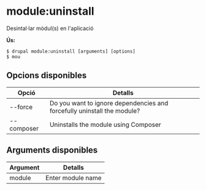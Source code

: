 # module:uninstall
Desintal·lar mòdul(s) en l'aplicació

**Ús:**
```
$ drupal module:uninstall [arguments] [options]
$ mou  
```

## Opcions disponibles
Opció | Detalls
-------|-------------
--force | Do you want to ignore dependencies and forcefully uninstall the module?
--composer | Uninstalls the module using Composer

## Arguments disponibles
Argument | Detalls
---------|-------------
module | Enter module name
